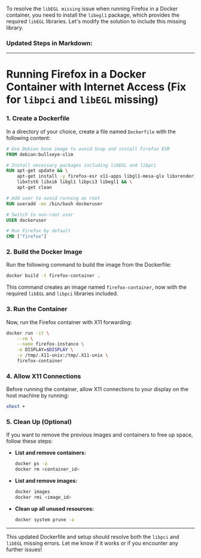 To resolve the `libEGL missing` issue when running Firefox in a Docker container, you need to install the `libegl1` package, which provides the required `libEGL` libraries. Let's modify the solution to include this missing library.

### Updated Steps in Markdown:

---

# Running Firefox in a Docker Container with Internet Access (Fix for `libpci` and `libEGL` missing)

### 1. **Create a Dockerfile**

In a directory of your choice, create a file named `Dockerfile` with the following content:

```Dockerfile
# Use Debian base image to avoid Snap and install Firefox ESR
FROM debian:bullseye-slim

# Install necessary packages including libEGL and libpci
RUN apt-get update && \
    apt-get install -y firefox-esr x11-apps libgl1-mesa-glx libxrender1 \
    libxtst6 libxi6 libgl1 libpci3 libegl1 && \
    apt-get clean

# Add user to avoid running as root
RUN useradd -ms /bin/bash dockeruser

# Switch to non-root user
USER dockeruser

# Run Firefox by default
CMD ["firefox"]
```

### 2. **Build the Docker Image**

Run the following command to build the image from the Dockerfile:

```bash
docker build -t firefox-container .
```

This command creates an image named `firefox-container`, now with the required `libEGL` and `libpci` libraries included.

### 3. **Run the Container**

Now, run the Firefox container with X11 forwarding:

```bash
docker run -it \
    --rm \
    --name firefox-instance \
    -e DISPLAY=$DISPLAY \
    -v /tmp/.X11-unix:/tmp/.X11-unix \
    firefox-container
```

### 4. **Allow X11 Connections**

Before running the container, allow X11 connections to your display on the host machine by running:

```bash
xhost +
```

### 5. **Clean Up (Optional)**

If you want to remove the previous images and containers to free up space, follow these steps:

- **List and remove containers:**

  ```bash
  docker ps -a
  docker rm <container_id>
  ```

- **List and remove images:**

  ```bash
  docker images
  docker rmi <image_id>
  ```

- **Clean up all unused resources:**

  ```bash
  docker system prune -a
  ```

---

This updated Dockerfile and setup should resolve both the `libpci` and `libEGL` missing errors. Let me know if it works or if you encounter any further issues!
